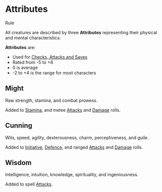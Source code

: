 # Attributes

Rule

All creatures are described by three **Attributes** representing their physical and mental characteristics:

**Attributes** are:

 * Used for [Checks, Attacks and Saves](pages/rules/rolling.md)
 * Rated from -5 to +8
 * 0 is average
 * -2 to +4 is the range for most characters

<section class="small summaries">

<section class="summary">

## Might

Raw strength, stamina, and combat prowess.

Added to [Stamina](pages/combat/stamina.md), and melee [Attacks](pages/combat/attacks.md) and [Damage](pages/combat/attacks.md) rolls.

</section>

<section class="summary">

## Cunning

Wits, speed, agility, dexterousness, charm, perceptiveness, and guile.

Added to [Initiative](pages/combat/index.md#initiative), [Defence](pages/combat/attacks.md?id=defence), and ranged [Attacks](pages/combat/attacks.md) and [Damage](pages/combat/attacks.md) rolls.

</section>

<section class="summary">

## Wisdom

Intelligence, intuition, knowledge, spirituality, and ingeniousness.

Added to spell [Attacks](pages/combat/attacks.md).

</section>
</section>
